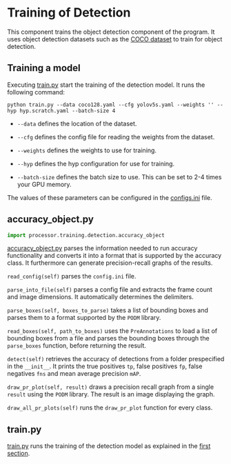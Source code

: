 # Training of Detection

This component trains the object detection component of the program. It uses object detection datasets such as the 
[COCO dataset](https://cocodataset.org/#home) to train for object detection.

## Training a model

Executing [train.py](train.py) start the training of the detection model. It runs the following command:
```
python train.py --data coco128.yaml --cfg yolov5s.yaml --weights '' --hyp hyp.scratch.yaml --batch-size 4
```

- ```--data``` defines the location of the dataset.

- ```--cfg``` defines the config file for reading the weights from the dataset.

- ```--weights``` defines the weights to use for training.

- ```--hyp``` defines the hyp configuration for use for training.

- ```--batch-size``` defines the batch size to use. This can be set to 2-4 times your GPU memory.

The values of these parameters can be configured in the [configs.ini](../../../configs.ini) file.

## accuracy_object.py

```python
import processor.training.detection.accuracy_object
```

[accuracy_object.py](accuracy_object.py) parses the information needed to run accuracy functionality and converts it
into a format that is supported by the accuracy class.
It furthermore can generate precision-recall graphs of the results.

`read_config(self)` parses the `config.ini` file.

`parse_into_file(self)` parses a config file and extracts the frame count and image dimensions.
It automatically determines the delimiters.

`parse_boxes(self, boxes_to_parse)` takes a list of bounding boxes and parses them to a format supported
by the `PODM` library.

`read_boxes(self, path_to_boxes)` uses the `PreAnnotations` to load a list of bounding boxes from a file
and parses the bounding boxes through the `parse_boxes` function, before returning the result.

`detect(self)` retrieves the accuracy of detections from a folder prespecified in the `__init__`.
It prints the true positives `tp`, false positives `fp`, false negatives `fns` and mean average precision `mAP`.

`draw_pr_plot(self, result)` draws a precision recall graph from a single `result` using the `PODM` library.
The result is an image displaying the graph.

`draw_all_pr_plots(self)` runs the `draw_pr_plot` function for every class.

## train.py

[train.py](train.py) runs the training of the detection model as explained in the
[first section](#training-a-model).


